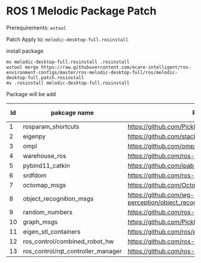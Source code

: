 # ROS 1 Melodic Package Patch

Prerequirements: `wstool`

Patch Apply to: `melodic-desktop-full.rosinstall`

install package


    mv melodic-desktop-full.rosinstall .rosinstall
    wstool merge https://raw.githubusercontent.com/ecare-intelligent/ros-environment-configs/master/ros-melodic-desktop-full/ros/melodic-desktop-full.patch.rosinstall
    mv .rosinstall melodic-desktop-full.rosinstall

Package will be add

Id | pakcage name | Repo Link | depends by
--- | --- | ---| ---
1 | rosparam_shortcuts | https://github.com/PickNikRobotics/rosparam_shortcuts | Moveit
2 | eigenpy | https://github.com/stack-of-tasks/eigenpy | Moveit
3 | ompl | https://github.com/ompl/ompl | Moveit
4 | warehouse_ros | https://github.com/ros-planning/warehouse_ros | Moveit
5 | pybind11_catkin | https://github.com/ipab-slmc/pybind11_catkin | Moveit
6 | srdfdom | https://github.com/ros-planning/srdfdom | Moveit
7 | octomap_msgs | https://github.com/OctoMap/octomap_msgs | Moveit
8 | object_recognition_msgs | https://github.com/wg-perception/object_recognition_msgs | Moveit
9 | random_numbers | https://github.com/ros-planning/random_numbers | Moveit
10 | graph_msgs | https://github.com/PickNikRobotics/graph_msgs | Moveit
11 | eigen_stl_containers | https://github.com/ros/eigen_stl_containers | Moveit
12 | ros_control/combined_robot_hw | https://github.com/ros-controls/ros_control | Franka_ROS
13 | ros_control/rqt_controller_manager | https://github.com/ros-controls/ros_control | Franka_ROS
